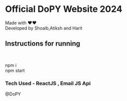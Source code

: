 <h1>Official DoPY Website 2024</h1>
Made with ❤️❤️<br>
Developed by Shoaib,Atiksh and Harit
<h2>Instructions for running</h2>
<br>
<p>npm i<br>
npm start<br>
</p>

<h3>Tech Used - ReactJS , Email JS Api</h3>
@DoPY


 
